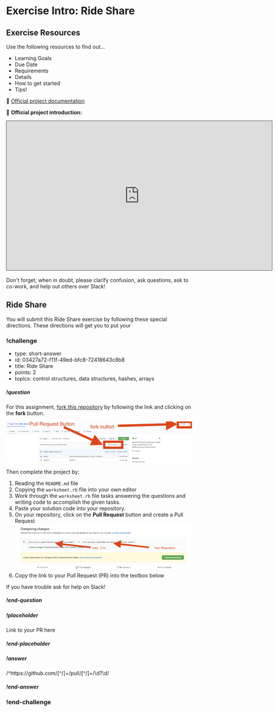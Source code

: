 # Exercise Intro: Ride Share

## Exercise Resources

Use the following resources to find out...

- Learning Goals
- Due Date
- Requirements
- Details
- How to get started
- Tips!

🌟 [Official project documentation](https://github.com/ada-c14/ride-share)

🌟 **Official project introduction:**

<iframe src="https://adaacademy.hosted.panopto.com/Panopto/Pages/Embed.aspx?pid=979b997e-d028-492d-91fe-ac25014d851c&autoplay=false&offerviewer=true&showtitle=true&showbrand=false&start=0&interactivity=all" height="405" width="720" style="border: 1px solid #464646;" allowfullscreen allow="autoplay"></iframe>

Don't forget, when in doubt, please clarify confusion, ask questions, ask to co-work, and help out others over Slack!

## Ride Share

You will submit this Ride Share exercise by following these special directions. These directions will get you to put your 

<!-- >>>>>>>>>>>>>>>>>>>>>> BEGIN CHALLENGE >>>>>>>>>>>>>>>>>>>>>> -->
<!-- Replace everything in square brackets [] and remove brackets  -->

### !challenge

* type: short-answer
* id: 03427a72-f11f-49ed-bfc8-72418643c8b8
* title: Ride Share
* points: 2
* topics: control structures, data structures, hashes, arrays

##### !question

For this assignment, [fork this repository](https://github.com/ada-c14/ride-share) by following the link and clicking on the **fork** button.

![fork repo](images/fork-repo.png)

Then complete the project by:

1. Reading the `README.md` file
1. Copying the `worksheet.rb` file into your own editor
1. Work through the `worksheet.rb` file tasks answering the questions and writing code to accomplish the given tasks.
1. Paste your solution code into your repository.
1. On your repository, click on the **Pull Request** button and create a Pull Request
    ![Create PR](images/create-pr.png)
1. Copy the link to your Pull Request (PR) into the textbox below

If you have trouble ask for help on Slack!

##### !end-question

##### !placeholder

Link to your PR here

##### !end-placeholder

##### !answer

/^https:\/\/github\.com\/[^\/]+\/pull\/[^\/]+\/\d?\d/

##### !end-answer

<!-- other optional sections -->
<!-- !hint - !end-hint (markdown, users can see after a failed attempt) -->
<!-- !rubric - !end-rubric (markdown, instructors can see while scoring a checkpoint) -->
<!-- !explanation - !end-explanation (markdown, students can see after answering correctly) -->

### !end-challenge

<!-- ======================= END CHALLENGE ======================= -->
